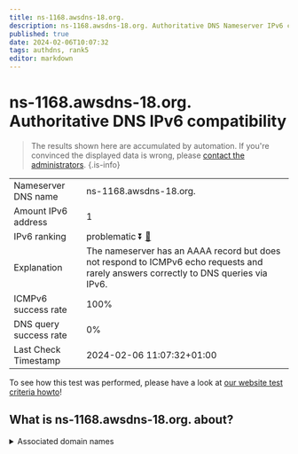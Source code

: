 ```yaml
---
title: ns-1168.awsdns-18.org.
description: ns-1168.awsdns-18.org. Authoritative DNS Nameserver IPv6 compatibility
published: true
date: 2024-02-06T10:07:32
tags: authdns, rank5
editor: markdown
---
```


# ns-1168.awsdns-18.org. Authoritative DNS IPv6 compatibility

> The results shown here are accumulated by automation. If you're convinced the displayed data is wrong, please [contact the administrators](/howto/chat). 
{.is-info}




|   |   |
| - | - |
| Nameserver DNS name | ns-1168.awsdns-18.org.
| Amount IPv6 address | 1
| IPv6 ranking | problematic :arrow_double_down: [🔗](/howto/ranking) |
| Explanation | The nameserver has an AAAA record but does not respond to ICMPv6 echo requests and rarely answers correctly to DNS queries via IPv6. |
| ICMPv6 success rate | 100%|
| DNS query success rate | 0% |
| Last Check Timestamp | 2024-02-06 11:07:32+01:00 |

To see how this test was performed, please have a look at [our website test criteria howto](/howto/testcriteria/authdns)!


## What is ns-1168.awsdns-18.org. about?






<details>
<summary>Associated domain names</summary>

www.elastic.co

</details>
